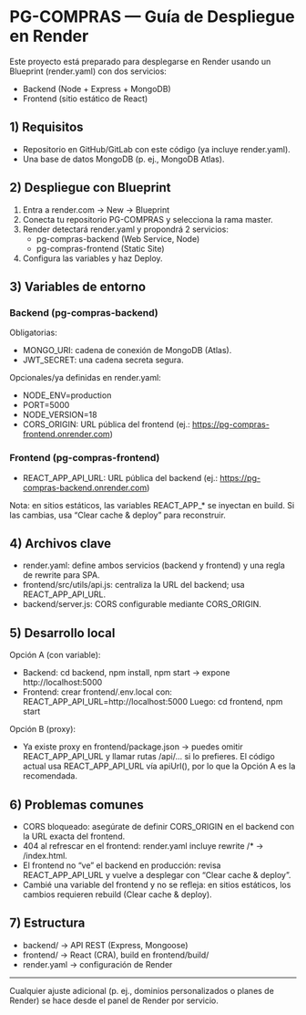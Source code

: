 # PG-COMPRAS — Guía de Despliegue en Render

Este proyecto está preparado para desplegarse en Render usando un Blueprint (render.yaml) con dos servicios:
- Backend (Node + Express + MongoDB)
- Frontend (sitio estático de React)

## 1) Requisitos
- Repositorio en GitHub/GitLab con este código (ya incluye render.yaml).
- Una base de datos MongoDB (p. ej., MongoDB Atlas).

## 2) Despliegue con Blueprint
1. Entra a render.com → New → Blueprint
2. Conecta tu repositorio PG-COMPRAS y selecciona la rama master.
3. Render detectará render.yaml y propondrá 2 servicios:
   - pg-compras-backend (Web Service, Node)
   - pg-compras-frontend (Static Site)
4. Configura las variables y haz Deploy.

## 3) Variables de entorno
### Backend (pg-compras-backend)
Obligatorias:
- MONGO_URI: cadena de conexión de MongoDB (Atlas).
- JWT_SECRET: una cadena secreta segura.

Opcionales/ya definidas en render.yaml:
- NODE_ENV=production
- PORT=5000
- NODE_VERSION=18
- CORS_ORIGIN: URL pública del frontend (ej.: https://pg-compras-frontend.onrender.com)

### Frontend (pg-compras-frontend)
- REACT_APP_API_URL: URL pública del backend (ej.: https://pg-compras-backend.onrender.com)

Nota: en sitios estáticos, las variables REACT_APP_* se inyectan en build. Si las cambias, usa “Clear cache & deploy” para reconstruir.

## 4) Archivos clave
- render.yaml: define ambos servicios (backend y frontend) y una regla de rewrite para SPA.
- frontend/src/utils/api.js: centraliza la URL del backend; usa REACT_APP_API_URL.
- backend/server.js: CORS configurable mediante CORS_ORIGIN.

## 5) Desarrollo local
Opción A (con variable):
- Backend: cd backend, npm install, npm start → expone http://localhost:5000
- Frontend: crear frontend/.env.local con:
  REACT_APP_API_URL=http://localhost:5000
  Luego: cd frontend, npm start

Opción B (proxy):
- Ya existe proxy en frontend/package.json → puedes omitir REACT_APP_API_URL y llamar rutas /api/... si lo prefieres. El código actual usa REACT_APP_API_URL vía apiUrl(), por lo que la Opción A es la recomendada.

## 6) Problemas comunes
- CORS bloqueado: asegúrate de definir CORS_ORIGIN en el backend con la URL exacta del frontend.
- 404 al refrescar en el frontend: render.yaml incluye rewrite /* -> /index.html.
- El frontend no “ve” el backend en producción: revisa REACT_APP_API_URL y vuelve a desplegar con “Clear cache & deploy”.
- Cambié una variable del frontend y no se refleja: en sitios estáticos, los cambios requieren rebuild (Clear cache & deploy).

## 7) Estructura
- backend/ → API REST (Express, Mongoose)
- frontend/ → React (CRA), build en frontend/build/
- render.yaml → configuración de Render

---
Cualquier ajuste adicional (p. ej., dominios personalizados o planes de Render) se hace desde el panel de Render por servicio.